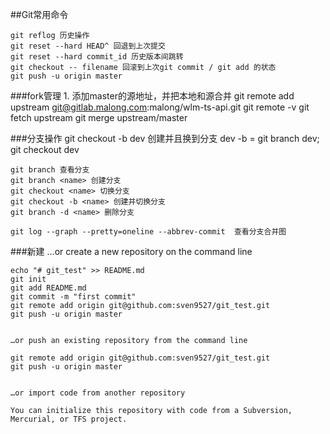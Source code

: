 ##Git常用命令

    git reflog 历史操作
    git reset --hard HEAD^ 回退到上次提交
    git reset --hard commit_id 历史版本间跳转
    git checkout -- filename 回滚到上次git commit / git add 的状态
    git push -u origin master

###fork管理
    1. 添加master的源地址，并把本地和源合并
    git remote add upstream git@gitlab.malong.com:malong/wlm-ts-api.git
    git remote -v
    git fetch upstream
    git merge upstream/master

###分支操作
    git checkout -b dev  创建并且换到分支 dev  -b
    = git branch dev; git checkout dev

    git branch 查看分支
    git branch <name> 创建分支
    git checkout <name> 切换分支
    git checkout -b <name> 创建并切换分支
    git branch -d <name> 删除分支

    git log --graph --pretty=oneline --abbrev-commit  查看分支合并图



###新建
    …or create a new repository on the command line

    echo "# git_test" >> README.md
    git init
    git add README.md
    git commit -m "first commit"
    git remote add origin git@github.com:sven9527/git_test.git
    git push -u origin master


    …or push an existing repository from the command line
    
    git remote add origin git@github.com:sven9527/git_test.git
    git push -u origin master


    …or import code from another repository

    You can initialize this repository with code from a Subversion, Mercurial, or TFS project.
